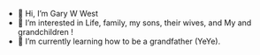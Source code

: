 - 👋 Hi, I’m Gary W West
- 👀 I’m interested in Life, family, my sons, their wives, and My and grandchildren !
- 🌱 I’m currently learning how to be a grandfather (YeYe).


<!---
gotowest/gotowest is a ✨ special ✨ repository because its `README.md` (this file) appears on your GitHub profile.
You can click the Preview link to take a look at your changes.
--->
